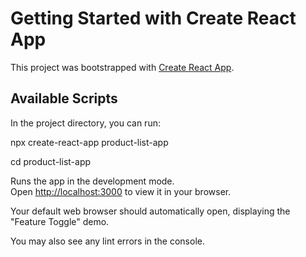 # Getting Started with Create React App

This project was bootstrapped with [Create React App](https://github.com/facebook/create-react-app).

## Available Scripts

In the project directory, you can run:

npx create-react-app product-list-app


cd product-list-app

Runs the app in the development mode.\
Open [http://localhost:3000](http://localhost:3000) to view it in your browser.

Your default web browser should automatically open, displaying the "Feature Toggle" demo.

You may also see any lint errors in the console.
